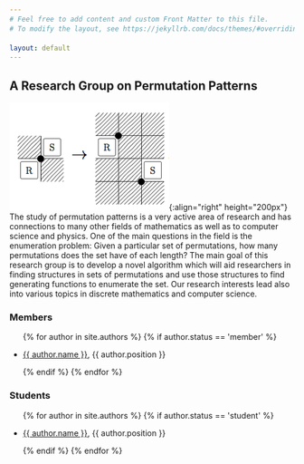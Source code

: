 ```yaml
---
# Feel free to add content and custom Front Matter to this file.
# To modify the layout, see https://jekyllrb.com/docs/themes/#overriding-theme-defaults

layout: default
---
```


## A Research Group on Permutation Patterns 

![Mutate](/assets/img/mutation.png){:align="right" height="200px"}
The study of permutation patterns is a very active area of research and has
connections to many other fields of mathematics as well as to computer science
and physics. One of the main questions in the field is the enumeration problem:
Given a particular set of permutations, how many permutations does the set have
of each length? The main goal of this research group is to develop a novel
algorithm which will aid researchers in finding structures in sets of
permutations and use those structures to find generating functions to enumerate
the set. Our research interests lead also into various topics in discrete
mathematics and computer science.

### Members
<ul>
  {% for author in site.authors %}
  {% if author.status == 'member' %}
    <li>
      <p><a href="{{ author.url }}">{{ author.name }}</a>,  {{ author.position }}</p>
    </li>
    {% endif %}
  {% endfor %}
</ul>

### Students
<ul>
  {% for author in site.authors %}
  {% if author.status == 'student' %}
    <li>
      <p><a href="{{ author.url }}">{{ author.name }}</a>,  {{ author.position }}</p>
    </li>
    {% endif %}
  {% endfor %}
</ul>